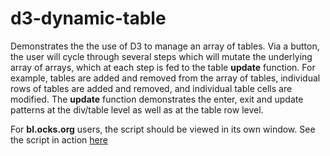 # d3-dynamic-table

Demonstrates the the use of D3 to manage an array of tables. Via a button, the user will cycle through several steps which will mutate the underlying array of arrays, which at each step is fed to the table **update** function. For example, tables are added and removed from the array of tables, individual rows of tables are added and removed, and individual table cells are modified. The **update** function demonstrates the enter, exit and update patterns at the div/table level as well as at the table row level. 

For **bl.ocks.org** users, the script should be viewed in its own window. See the script in action [here](http://bl.ocks.org/boeric/raw/e16ad218bc241dfd2d6e/)
